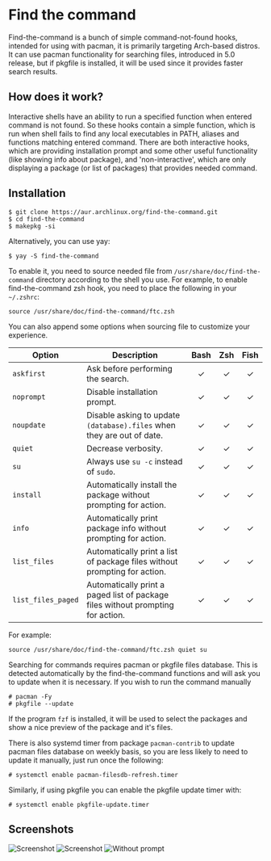 # Find the command

Find-the-command is a bunch of simple command-not-found hooks, intended for using with pacman, it is primarily targeting Arch-based distros. It can use pacman functionality for searching files, introduced in 5.0 release, but if pkgfile is installed, it will be used since it provides faster search results.

## How does it work?

Interactive shells have an ability to run a specified function when entered command is not found. So these hooks contain a simple function, which is run when shell fails to find any local executables in PATH, aliases and functions matching entered command. There are both interactive hooks, which are providing installation prompt and some other useful functionality (like showing info about package), and 'non-interactive', which are only displaying a package (or list of packages) that provides needed command.

## Installation

	$ git clone https://aur.archlinux.org/find-the-command.git
	$ cd find-the-command
	$ makepkg -si

Alternatively, you can use yay:

	$ yay -S find-the-command

To enable it, you need to source needed file from `/usr/share/doc/find-the-command` directory according to the shell you use. For example, to enable find-the-command zsh hook, you need to place the following in your `~/.zshrc`:

	source /usr/share/doc/find-the-command/ftc.zsh

You can also append some options when sourcing file to customize your experience.

| Option              | Description                                                                     | Bash | Zsh | Fish |
| ------------------- | ------------------------------------------------------------------------------- |:----:|:---:|:----:|
| `askfirst`          | Ask before performing the search.                                               | ✓    | ✓   | ✓    |
| `noprompt`          | Disable installation prompt.                                                    | ✓    | ✓   | ✓    |
| `noupdate`          | Disable asking to update `(database).files` when they are out of date.          | ✓    | ✓   | ✓    |
| `quiet`             | Decrease verbosity.                                                             | ✓    | ✓   | ✓    |
| `su`                | Always use `su -c` instead of `sudo`.                                           | ✓    | ✓   | ✓    |
| `install`           | Automatically install the package without prompting for action.                 | ✓    | ✓   | ✓    |
| `info`              | Automatically print package info without prompting for action.                  | ✓    | ✓   | ✓    |
| `list_files`        | Automatically print a list of package files without prompting for action.       | ✓    | ✓   | ✓    |
| `list_files_paged`  | Automatically print a paged list of package files without prompting for action. | ✓    | ✓   | ✓    |

For example:

	source /usr/share/doc/find-the-command/ftc.zsh quiet su

Searching for commands requires pacman or pkgfile files database. This is detected automatically by the find-the-command functions and will ask you to update when it is necessary. If you wish to run the command manually

	# pacman -Fy
	# pkgfile --update

If the program `fzf` is installed, it will be used to select the packages and show a nice preview of the package and it's files.

There is also systemd timer from package `pacman-contrib` to update pacman files database on weekly basis, so you are less likely to need to update it manually, just run once the following:

	# systemctl enable pacman-filesdb-refresh.timer

Similarly, if using pkgfile you can enable the pkgfile update timer with:

	# systemctl enable pkgfile-update.timer

## Screenshots
![Screenshot](http://i.imgur.com/fFPqn7i.png)
![Screenshot](http://i.imgur.com/A5ahFFO.png)
![Without prompt](http://i.imgur.com/pIHbKEK.png)
